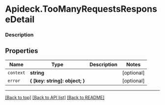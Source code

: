 # Apideck.TooManyRequestsResponseDetail

### Description

## Properties
Name | Type | Description | Notes
------------ | ------------- | ------------- | -------------
`context` | **string** |  | [optional] 
`error` | **{ [key: string]: object; }** |  | [optional] 





---

[[Back to top]](#) [[Back to API list]](../../../../README.md#documentation-for-api-endpoints) [[Back to README]](../../../../README.md)


